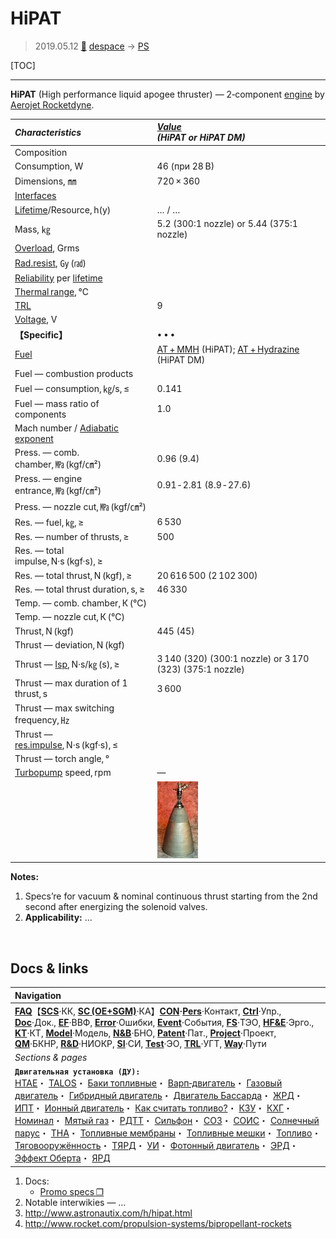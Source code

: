 # HiPAT
> 2019.05.12 [🚀](../index/index.md) [despace](index.md) → [PS](ps.md)

[TOC]

---

**HiPAT** (High performance liquid apogee thruster) — 2‑component [engine](ps.md) by [Aerojet Rocketdyne](aerojet_rocketdyne.md).

|*Characteristics*|*[Value](si.md)<br> (HiPAT or HiPAT DM)*|
|:--|:--|
|Composition| |
|Consumption, W|46 (при 28 В)|
|Dimensions, ㎜|720 × 360|
|[Interfaces](interface.md)| |
|[Lifetime](lifetime.md)/Resource, h(y)|… / …|
|Mass, ㎏|5.2 (300:1 nozzle) or 5.44 (375:1 nozzle)|
|[Overload](vibration.md), Grms| |
|[Rad.resist](ion_rad.md), ㏉ (㎭)| |
|[Reliability](qm.md) per [lifetime](lifetime.md)| |
|[Thermal range](tcs.md), ℃| |
|[TRL](trl.md)|9|
|[Voltage](voltage.md), V| |
|**【Specific】**|• • •|
|[Fuel](fuel.md)|[АТ + MMH](at_plus.md) (HiPAT); [АТ + Hydrazine](at_plus.md) (HiPAT DM)|
|Fuel — combustion products| |
|Fuel — consumption, ㎏/s, ≤|0.141|
|Fuel — mass ratio of components|1.0|
|Mach number / [Adiabatic exponent](heat_cr.md)| |
|Press. — comb. chamber, ㎫ (kgf/㎝²)|0.96 (9.4)|
|Press. — engine entrance, ㎫ (kgf/㎝²)|0.91 ‑ 2.81 (8.9 ‑ 27.6)|
|Press. — nozzle cut, ㎫ (kgf/㎝²)| |
|Res. — fuel, ㎏, ≥|6 530|
|Res. — number of thrusts, ≥|500|
|Res. — total impulse, N·s (kgf·s), ≥| |
|Res. — total thrust, N (kgf), ≥|20 616 500 (2 102 300)|
|Res. — total thrust duration, s, ≥|46 330|
|Temp. — comb. chamber, К (℃)| |
|Temp. — nozzle cut, К (℃)| |
|Thrust, N (kgf)|445 (45)|
|Thrust — deviation, N (kgf)| |
|Thrust — [Isp](isp.md), N·s/㎏ (s), ≥|3 140 (320) (300:1 nozzle) or 3 170 (323) (375:1 nozzle)|
|Thrust — max duration of 1 thrust, s|3 600|
|Thrust — max switching frequency, ㎐| |
|Thrust — [res.impulse](ing.md), N·s (kgf·s), ≤| |
|Thrust — torch angle, °| |
|[Turbopump](turbopump.md) speed, rpm|—|
| |![](f/ps/h/hipat_pic1.png)|

**Notes:**

   1. Specs’re for vacuum & nominal continuous thrust starting from the 2nd second after energizing the solenoid valves.
   1. **Applicability:** …



<p style="page-break-after:always"> </p>

## Docs & links
|Navigation|
|:--|
|**[FAQ](faq.md)**【**[SCS](scs.md)**·КК, **[SC (OE+SGM)](sc.md)**·КА】**[CON](contact.md)·[Pers](person.md)**·Контакт, **[Ctrl](control.md)**·Упр., **[Doc](doc.md)**·Док., **[EF](ef.md)**·ВВФ, **[Error](error.md)**·Ошибки, **[Event](event.md)**·События, **[FS](fs.md)**·ТЭО, **[HF&E](hfe.md)**·Эрго., **[KT](kt.md)**·КТ, **[Model](model.md)**·Модель, **[N&B](nnb.md)**·БНО, **[Patent](патент.md)**·Пат., **[Project](project.md)**·Проект, **[QM](qm.md)**·БКНР, **[R&D](rnd.md)**·НИОКР, **[SI](si.md)**·СИ, **[Test](test.md)**·ЭО, **[TRL](trl.md)**·УГТ, **[Way](way.md)**·Пути|
|*Sections & pages*|
|**`Двигательная установка (ДУ):`**<br> [HTAE](htae.md)・ [TALOS](talos.md)・ [Баки топливные](fuel_tank.md)・ [Варп‑двигатель](warp_drive.md)・ [Газовый двигатель](cgt.md)・ [Гибридный двигатель](гбрд.md)・ [Двигатель Бассарда](bussard_ramjet.md)・ [ЖРД](lpr.md)・ [ИПТ](ing.md)・ [Ионный двигатель](иод.md)・ [Как считать топливо?](si.md)・ [КЗУ](cinu.md)・ [КХГ](cgs.md)・ [Номинал](nominal.md)・ [Мятый газ](exhsteam.md)・ [РДТТ](spr.md)・ [Сильфон](сильфон.md)・ [СОЗ](соз.md)・ [СОИС](соис.md)・ [Солнечный парус](солнечный_парус.md)・ [ТНА](turbopump.md)・ [Топливные мембраны](топливные_мембраны.md)・ [Топливные мешки](топливные_мешки.md)・ [Топливо](fuel.md)・ [Тяговооружённость](ttwr.md)・ [ТЯРД](тярд.md)・ [УИ](isp.md)・ [Фотонный двигатель](фотонный_двигатель.md)・ [ЭРД](epsp.md)・ [Эффект Оберта](oberth_eff.md)・ [ЯРД](ntr.md)|

   1. Docs:
      - [Promo specs ❐](f/ps/h/hipat_spec1.png)
   1. Notable interwikies — …
   1. <http://www.astronautix.com/h/hipat.html>
   1. <http://www.rocket.com/propulsion-systems/bipropellant-rockets>
